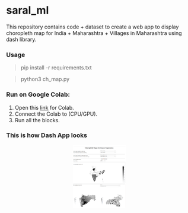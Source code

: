 # saral_ml

This repository contains code + dataset to create a web app to display choropleth map for India + Maharashtra + Villages in Maharashtra using dash library.

### Usage
> pip install -r requirements.txt

> python3 ch_map.py

### Run on Google Colab:

1. Open this [link](https://colab.research.google.com/drive/1-DZ2CvQ9Lk26zVJ0b_Zg8aB71LGgHGGK?usp=sharing) for Colab.
2. Connect the Colab to (CPU/GPU).
3. Run all the blocks.

### This is how Dash App looks

<p align="center">
	<img src="https://github.com/vinits5/saral_ml/blob/master/images/choropleth_map.png" height="170">
</p>